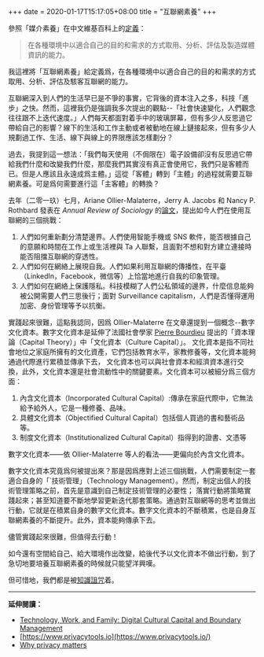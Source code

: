 +++
date = 2020-01-17T15:17:05+08:00
title = "互聯網素養"
+++

參照「媒介素養」在中文維基百科上的[定義](https://zh.wikipedia.org/zh-hk/%E5%AA%92%E9%AB%94%E7%B4%A0%E9%A4%8A)：

> 在各種環境中以適合自己的目的和需求的方式取用、分析、評估及製造媒體資訊的能力。

我這裡將「互聯網素養」給定義爲，在各種環境中以適合自己的目的和需求的方式取用、分析、評估及駭客互聯網的能力。

互聯網深入到人們的生活早已是不爭的事實，它背後的資本注入之多，科技「進步」之快。然而，這裡我仍是強調我多次提出的觀點--「社會快速變化，人們觀念往往跟不上迭代速度。」人們每天都面對着手中的玻璃屏幕，但有多少人反思過它帶給自己的影響？線下的生活和工作主動或者被動地在線上鏈接起來，但有多少人規劃過工作、生活、線下與線上的界限應該怎樣劃分？

過去，我提到這一想法：「我們每天使用（不侷限在）電子設備卻沒有反思過它帶給我們什麼和改變我們什麼，那麼我們其實沒有真正會使用它，我們只是客體而已。但是人應該且永遠成爲主體。」這從「客體」轉到「主體」的過程就需要互聯網素養。可是爲何需要進行這「主客體」的轉換？

去年（二零一玖）七月，Ariane Ollier-Malaterre，Jerry A. Jacobs 和 Nancy P. Rothbard 發表在 *Annual Review of Sociology* 的[論文](https://www.annualreviews.org/doi/abs/10.1146/annurev-soc-073018-022433)，提出如今人們在使用互聯網的三個挑戰：

1. 人們如何重新劃分清楚邊界。人們使用智能手機或 SNS 軟件，能否根據自己的意願和時間在工作上或生活裡與 Ta 人聯繫，且面對不想和對方建立連接時能否阻擋互聯網的穿透性。
2. 人們如何在網絡上展現自我。人們如果利用互聯網的傳播性，在平臺（LinkedIn，Facebook，微信等）上恰當地進行自我的印象管理。
3. 人們如何在網絡上保護隱私。科技模糊了人們公私領域的邊界，什麼信息能夠被公開需要人們三思後行；面對 Surveillance capitalism，人們是否懂得運用加密、身份管理等予以抗衡。

<!-- ![Three dimensions of technology management](../images/internet-literacy/Three-dimensions-of-technology-management.png){.align-center} -->


實踐起來很難，這點我認同，因爲 Ollier-Malaterre 在文章還提到一個概念--數字文化資本。數字文化資本是延伸了法國社會學家 [Pierre Bourdieu](https://en.wikipedia.org/wiki/Pierre_Bourdieu) 提出的「資本理論（Capital Theory）」中「文化資本（Culture Capital）」。
文化資本是指不同社會地位之家庭所擁有的文化資產，它們包括教育水平，家教修養等，文化資本能夠通過代際進行累積並傳承下去，
文化資本也可以與社會資本和經濟資本進行交換，此外，文化資本還是社會流動性中的關鍵要素。文化資本可以被細分爲三個方面：

1. 內含文化資本（Incorporated Cultural Capital）:傳承在家庭代際中，它無法給予給外人，它是一種修養、品味。
2. 具體文化資本（Objectified Cultural Capital）包括個人買過的書和藝術品等。
3. 制度文化資本（Institutionalized Cultural Capital）指得到的證書、文憑等

數字文化資本——依 Ollier-Malaterre 等人的看法——更偏向於內含文化資本。

數字文化資本究竟爲何被提出來？那是因爲應對上述三個挑戰，人們需要制定一套適合自身的「`技術管理」（Technology Management）。然而，制定出個人的技術管理策略之前，首先是意識到自己制定技術管理的必要性；
落實行動將策略實踐起來；甚至知道要不斷地學習更新迭代那套策略。通過對互聯網等的思考並做出行動，它就是在積累自身的數字文化資本。數字文化資本的不斷積累，也是自身互聯網素養的不斷提升。此外，資本能夠傳承下去。

儘管實踐起來很難，但值得去行動！

如今還有空間給自己、給大環境作出改變，給後代予以文化資本不做出行動，到了急切地要培養互聯網素養的時候就只能望洋興嘆。

但可惜地，我們都是被[知識詛咒](https://en.wikipedia.org/wiki/Curse_of_knowledge)着。

------------------------------------------------------------------------

**延伸閱讀：**

-   [Technology, Work, and Family: Digital Cultural Capital and Boundary
    Management](https://www.annualreviews.org/doi/abs/10.1146/annurev-soc-073018-022433)
-   [https://www.privacytools.io](https://www.privacytools.io/)
-   [Why privacy
    matters](https://www.ted.com/talks/glenn_greenwald_why_privacy_matters)
